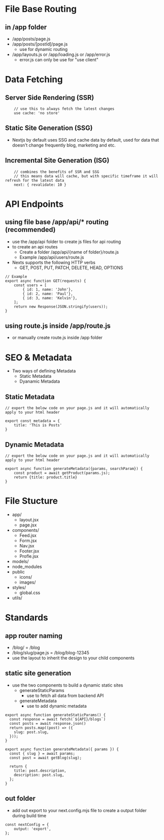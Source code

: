 # File Base Routing

## in /app folder
- /app/posts/page.js
- /app/posts/[postId]/page.js 
    - use for dynamic routing
- /app/layouts.js or /app/loading.js or /app/error.js
    - error.js can only be use for "use client"

# Data Fetching

## Server Side Rendering (SSR)
``` 
    // use this to always fetch the latest changes
    use cache: 'no store'
```
## Static Site Generation (SSG)
- Nextjs by default uses SSG and cache data by default, used for data that doesn't change frequently blog, marketing and etc.
## Incremental Site Generation (ISG)
``` 
    // combines the benefits of SSR and SSG
    // this means data will cache, but with specific timeframe it will refresh for the latest data
    next: { revalidate: 10 }
```

# API Endpoints 
## using file base /app/api/* routing (recommended)
- use the /app/api folder to create js files for api routing
- to create an api routes
    - Create a folder /app/api/{name of folder}/route.js
    - Example /app/api/users/route.js
- Nexts supports the following HTTP verbs
    - GET, POST, PUT, PATCH, DELETE, HEAD, OPTIONS
```
// Example
export async function GET(requests) {
    const users = [
        { id: 1, name: 'John'},
        { id: 2, name: 'Paul'},
        { id: 3, name: 'Kelvin'},
    ];
    return new Response(JSON.stringify(users));
}
```
## using route.js inside /app/route.js
- or manually create route.js inside /app folder

# SEO & Metadata
- Two ways of defining Metadata
    - Static Metadata
    - Dyanamic Metadata
## Static Metadata
```
// export the below code on your page.js and it will automatically apply to your html header

export const metadata = {
    title: 'This is Posts'
}
```
## Dynamic Metadata
```
// export the below code on your page.js and it will automatically apply to your html header

export async function generateMetadata({params, searchParam}) {
    const product = await getProduct(params.js);
    return {title: product.title}
}
```

# File Stucture

- app/
    - layout.jsx
    - page.jsx
- components/
    - Feed.jsx
    - Form.jsx
    - Nav.jsx
    - Footer.jsx
    - Profle.jsx
- models/
- node_modules
- public
    - icons/
    - images/
- styles/
    - global.css
- utils/

# Standards

## app router naming
- /blog/ = /blog 
- /blog/slug/page.js = /blog/blog-12345
- use the layout to inherit the design to your child components

## static site generation
- use the two components to build a dynamic static sites
    - generateStaticParams
        - use to fetch all data from backend API
    - generateMetadata
        - use to add dynamic metadata
```
export async function generateStaticParams() {
  const response = await fetch(`${API}/blogs`)
  const posts = await response.json()
  return posts.map((post) => ({
    slug: post.slug,
  }));
}

export async function generateMetadata({ params }) {
  const { slug } = await params;
  const post = await getBlog(slug);

  return {
    title: post.description,
    description: post.slug,
  };
}

```

## out folder
- add out export to your next.config.mjs file to create a output folder during build time
```
const nextConfig = {
    output: 'export',
};
```
